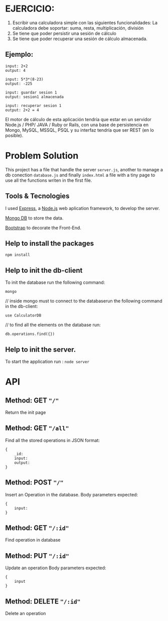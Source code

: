 # EJERCICIO:
1) Escribir una calculadora simple con las siguientes funcionalidades:
   La calculadora debe soportar:
   suma,
   resta, 
   multiplicación,
   división
2) Se tiene que poder persistir una sesión de cálculo
3) Se tiene que poder recuperar una sesión de cálculo almacenada.

## Ejemplo:
```
input: 2+2
output: 4

input: 5*3*(8-23)
output: -225

input: guardar sesion 1
output: sesion1 almacenada

input: recuperar sesion 1
output: 2+2 = 4
```

El motor de cálculo de esta aplicación tendría que estar en un servidor Node.js / PHP/ JAVA / Ruby or Rails, con una base de persistencia en Mongo, MySQL, MSSQL, PSQL y su interfaz tendría que ser REST (en lo posible).

# Problem Solution

This project has a file that handle the server ```server.js```, another to manage a db conection ```database.js``` and finally ```index.html``` a file with a tiny page to use all the functions writen in the first file.

## Tools & Tecnologies

I used [Express], a [Node.js] web aplication framework, to develop the server.

[Mongo DB] to store the data.

[Bootstrap] to decorate the Front-End.

[Express]: https://expressjs.com/
[Node.js]: https://nodejs.org/
[Mongo DB]: https://www.mongodb.com/
[Bootstrap]: https://getbootstrap.com/


## Help to install the packages
```npm install```

## Help to init the db-client

To init the database run the following command: 

```mongo```

// inside mongo must to connect to the databaserun the following command in the db-client:

```use CalculatorDB```

// to find all the elements on the database run:

```db.operations.find({}) ```

## Help to init the server.

To start the application run :
```node server```

# API

## Method: GET `"/"`
Return the init page

## Method: GET `"/all"`
Find all the stored operations in JSON format:
```
{
	_id:
	input:
	output:
}
```

## Method: POST `"/"`
Insert an Operation in the database.
Body parameters expected:
```
{
	input:
}
```

## Method: GET `"/:id"`
Find operation in database


## Method: PUT `"/:id"`
Update an operation 
Body parameters expected:
```
{
	input
}
```

## Method: DELETE `"/:id"`
Delete an operation


